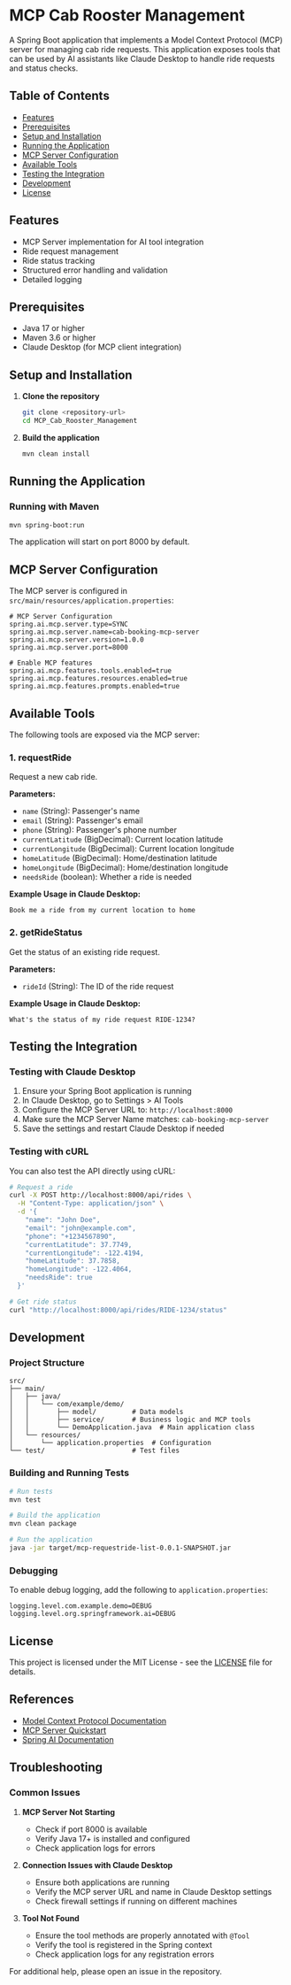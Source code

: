 # MCP Cab Rooster Management

A Spring Boot application that implements a Model Context Protocol (MCP) server for managing cab ride requests. This application exposes tools that can be used by AI assistants like Claude Desktop to handle ride requests and status checks.

## Table of Contents
- [Features](#features)
- [Prerequisites](#prerequisites)
- [Setup and Installation](#setup-and-installation)
- [Running the Application](#running-the-application)
- [MCP Server Configuration](#mcp-server-configuration)
- [Available Tools](#available-tools)
- [Testing the Integration](#testing-the-integration)
- [Development](#development)
- [License](#license)

## Features
- MCP Server implementation for AI tool integration
- Ride request management
- Ride status tracking
- Structured error handling and validation
- Detailed logging

## Prerequisites
- Java 17 or higher
- Maven 3.6 or higher
- Claude Desktop (for MCP client integration)

## Setup and Installation

1. **Clone the repository**
   ```bash
   git clone <repository-url>
   cd MCP_Cab_Rooster_Management
   ```

2. **Build the application**
   ```bash
   mvn clean install
   ```

## Running the Application

### Running with Maven
```bash
mvn spring-boot:run
```

The application will start on port 8000 by default.

## MCP Server Configuration

The MCP server is configured in `src/main/resources/application.properties`:

```properties
# MCP Server Configuration
spring.ai.mcp.server.type=SYNC
spring.ai.mcp.server.name=cab-booking-mcp-server
spring.ai.mcp.server.version=1.0.0
spring.ai.mcp.server.port=8000

# Enable MCP features
spring.ai.mcp.features.tools.enabled=true
spring.ai.mcp.features.resources.enabled=true
spring.ai.mcp.features.prompts.enabled=true
```

## Available Tools

The following tools are exposed via the MCP server:

### 1. requestRide
Request a new cab ride.

**Parameters:**
- `name` (String): Passenger's name
- `email` (String): Passenger's email
- `phone` (String): Passenger's phone number
- `currentLatitude` (BigDecimal): Current location latitude
- `currentLongitude` (BigDecimal): Current location longitude
- `homeLatitude` (BigDecimal): Home/destination latitude
- `homeLongitude` (BigDecimal): Home/destination longitude
- `needsRide` (boolean): Whether a ride is needed

**Example Usage in Claude Desktop:**
```
Book me a ride from my current location to home
```

### 2. getRideStatus
Get the status of an existing ride request.

**Parameters:**
- `rideId` (String): The ID of the ride request

**Example Usage in Claude Desktop:**
```
What's the status of my ride request RIDE-1234?
```

## Testing the Integration

### Testing with Claude Desktop

1. Ensure your Spring Boot application is running
2. In Claude Desktop, go to Settings > AI Tools
3. Configure the MCP Server URL to: `http://localhost:8000`
4. Make sure the MCP Server Name matches: `cab-booking-mcp-server`
5. Save the settings and restart Claude Desktop if needed

### Testing with cURL

You can also test the API directly using cURL:

```bash
# Request a ride
curl -X POST http://localhost:8000/api/rides \
  -H "Content-Type: application/json" \
  -d '{
    "name": "John Doe",
    "email": "john@example.com",
    "phone": "+1234567890",
    "currentLatitude": 37.7749,
    "currentLongitude": -122.4194,
    "homeLatitude": 37.7858,
    "homeLongitude": -122.4064,
    "needsRide": true
  }'

# Get ride status
curl "http://localhost:8000/api/rides/RIDE-1234/status"
```

## Development

### Project Structure

```
src/
├── main/
│   ├── java/
│   │   └── com/example/demo/
│   │       ├── model/         # Data models
│   │       ├── service/       # Business logic and MCP tools
│   │       └── DemoApplication.java  # Main application class
│   └── resources/
│       └── application.properties  # Configuration
└── test/                      # Test files
```

### Building and Running Tests

```bash
# Run tests
mvn test

# Build the application
mvn clean package

# Run the application
java -jar target/mcp-requestride-list-0.0.1-SNAPSHOT.jar
```

### Debugging

To enable debug logging, add the following to `application.properties`:

```properties
logging.level.com.example.demo=DEBUG
logging.level.org.springframework.ai=DEBUG
```

## License

This project is licensed under the MIT License - see the [LICENSE](LICENSE) file for details.

## References

- [Model Context Protocol Documentation](https://modelcontextprotocol.io/)
- [MCP Server Quickstart](https://modelcontextprotocol.io/quickstart/server#windows)
- [Spring AI Documentation](https://spring.io/projects/spring-ai)

## Troubleshooting

### Common Issues

1. **MCP Server Not Starting**
   - Check if port 8000 is available
   - Verify Java 17+ is installed and configured
   - Check application logs for errors

2. **Connection Issues with Claude Desktop**
   - Ensure both applications are running
   - Verify the MCP server URL and name in Claude Desktop settings
   - Check firewall settings if running on different machines

3. **Tool Not Found**
   - Ensure the tool methods are properly annotated with `@Tool`
   - Verify the tool is registered in the Spring context
   - Check application logs for any registration errors

For additional help, please open an issue in the repository.
